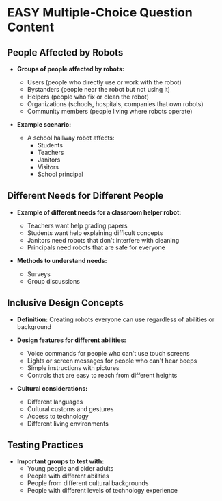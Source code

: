 # EASY Multiple-Choice Question Content

## People Affected by Robots

- **Groups of people affected by robots:**
  - Users (people who directly use or work with the robot)
  - Bystanders (people near the robot but not using it)
  - Helpers (people who fix or clean the robot)
  - Organizations (schools, hospitals, companies that own robots)
  - Community members (people living where robots operate)

- **Example scenario:**
  - A school hallway robot affects:
    - Students
    - Teachers
    - Janitors
    - Visitors
    - School principal

## Different Needs for Different People

- **Example of different needs for a classroom helper robot:**
  - Teachers want help grading papers
  - Students want help explaining difficult concepts
  - Janitors need robots that don't interfere with cleaning
  - Principals need robots that are safe for everyone

- **Methods to understand needs:**
  - Surveys
  - Group discussions

## Inclusive Design Concepts

- **Definition:** Creating robots everyone can use regardless of abilities or background

- **Design features for different abilities:**
  - Voice commands for people who can't use touch screens
  - Lights or screen messages for people who can't hear beeps
  - Simple instructions with pictures
  - Controls that are easy to reach from different heights

- **Cultural considerations:**
  - Different languages
  - Cultural customs and gestures
  - Access to technology
  - Different living environments

## Testing Practices

- **Important groups to test with:**
  - Young people and older adults
  - People with different abilities
  - People from different cultural backgrounds
  - People with different levels of technology experience